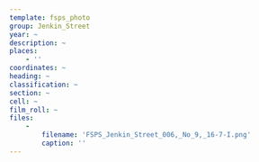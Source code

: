 ```yaml
---
template: fsps_photo
group: Jenkin_Street
year: ~
description: ~
places:
    - ''
coordinates: ~
heading: ~
classification: ~
section: ~
cell: ~
film_roll: ~
files:
    -
        filename: 'FSPS_Jenkin_Street_006,_No_9,_16-7-I.png'
        caption: ''
---
```

